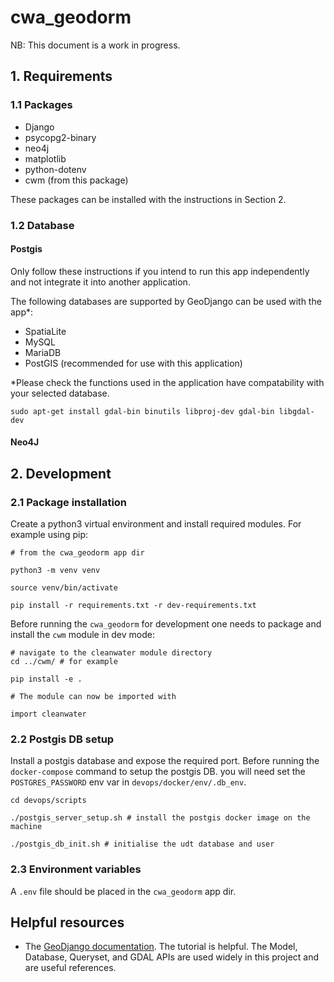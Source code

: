 # cwa_geodorm

NB: This document is a work in progress.

## 1. Requirements

### 1.1 Packages

- Django
- psycopg2-binary
- neo4j
- matplotlib
- python-dotenv
- cwm (from this package)

These packages can be installed with the instructions in Section 2.

### 1.2 Database

#### Postgis

Only follow these instructions if you intend to run this app independently and not integrate it into another application.

The following databases are supported by GeoDjango can be used with the app*:

- SpatiaLite
- MySQL
- MariaDB
- PostGIS (recommended for use with this application)

*Please check the functions used in the application have compatability with your selected database. 

`sudo apt-get install gdal-bin binutils libproj-dev gdal-bin libgdal-dev`

#### Neo4J

## 2. Development

### 2.1 Package installation

Create a python3 virtual environment and install required modules. For example using pip:

```
# from the cwa_geodorm app dir

python3 -m venv venv

source venv/bin/activate

pip install -r requirements.txt -r dev-requirements.txt
```

Before running the `cwa_geodorm` for development one needs to package and install the `cwm` module in dev mode:

```
# navigate to the cleanwater module directory
cd ../cwm/ # for example

pip install -e .

# The module can now be imported with

import cleanwater
```

### 2.2 Postgis DB setup 

Install a postgis database and expose the required port. Before running the `docker-compose` command to setup the postgis DB. you will need set the `POSTGRES_PASSWORD` env var in `devops/docker/env/.db_env`.

```
cd devops/scripts

./postgis_server_setup.sh # install the postgis docker image on the machine

./postgis_db_init.sh # initialise the udt database and user

```

### 2.3 Environment variables

A `.env` file should be placed in the `cwa_geodorm` app dir.


## Helpful resources

- The [GeoDjango documentation](https://docs.djangoproject.com/en/4.2/ref/contrib/gis/). The tutorial is helpful. The Model, Database, Queryset, and GDAL APIs are used widely in this project and are useful references.
